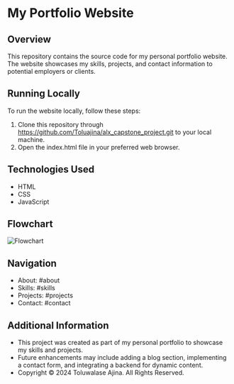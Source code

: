 <h1>My Portfolio Website</h1>

<h2>Overview</h2>

This repository contains the source code for my personal portfolio website. The website showcases my skills, projects, and contact information to potential employers or clients.

<h2>Running Locally</h2>
To run the website locally, follow these steps:

1. Clone this repository through https://github.com/Toluajina/alx_capstone_project.git to your local machine.
2. Open the index.html file in your preferred web browser.

<h2>Technologies Used</h2>

- HTML
- CSS
- JavaScript

<h2>Flowchart</h2>

![Flowchart](./images/flowchart.png)

<h2>Navigation</h2>

- About: #about
- Skills: #skills
- Projects: #projects
- Contact: #contact

## Additional Information

- This project was created as part of my personal portfolio to showcase my skills and projects.
- Future enhancements may include adding a blog section, implementing a contact form, and integrating a backend for dynamic content.
- Copyright © 2024 Toluwalase Ajina. All Rights Reserved.
